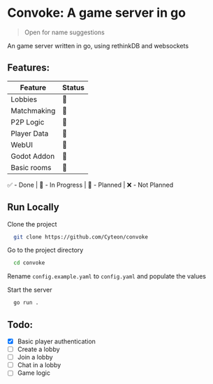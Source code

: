 # Convoke: A game server in go
> Open for name suggestions

An game server written in go, using rethinkDB and websockets


## Features:
| Feature | Status |
| --- | --- |
| Lobbies     | 📆 |
| Matchmaking | 📆 |
| P2P Logic   | 🔨 |
| Player Data | 📆 |
| WebUI       | 🔨 |
| Godot Addon | 🔨 |
| Basic rooms | 🔨 |

✅ - Done | 🔨 - In Progress | 📆 - Planned | ❌ - Not Planned


## Run Locally

Clone the project

```bash
  git clone https://github.com/Cyteon/convoke
```

Go to the project directory

```bash
  cd convoke
```

Rename `config.example.yaml` to `config.yaml` and populate the values

Start the server

```bash
  go run .
```


## Todo:
- [x]  Basic player authentication
- [ ]  Create a lobby
- [ ]  Join a lobby
- [ ]  Chat in a lobby
- [ ]  Game logic
